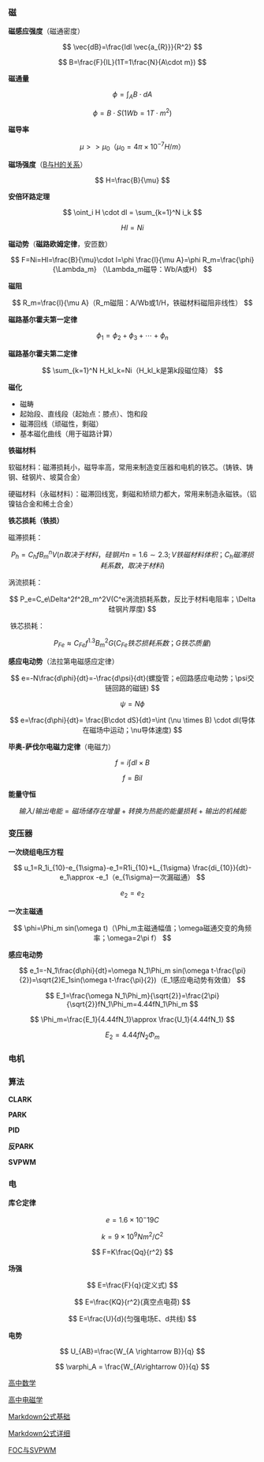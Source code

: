 ### 磁

**磁感应强度**（磁通密度）

$$
\vec{dB}=\frac{Idl \vec{a_{R}}}{R^2}
$$

$$
B=\frac{F}{IL}(1T=1\frac{N}{A\cdot m})
$$

**磁通量**

$$
\phi=\int_AB \cdot dA
$$

$$
\phi=B\cdot S(1Wb=1T\cdot m^2)
$$

**磁导率**

$$
\mu>>\mu_0（\mu_0=4\pi \times10^{-7}H/m）
$$

**磁场强度**（[B与H的关系](https://zhuanlan.zhihu.com/p/57868125)）

$$
H=\frac{B}{\mu}
$$

**安倍环路定理**

$$
\oint_i H \cdot dl = \sum_{k=1}^N i_k
$$

$$
Hl=Ni
$$

**磁动势**（**磁路欧姆定律**，安匝数）

$$
F=Ni=Hl=\frac{B}{\mu}\cdot l=\phi \frac{l}{\mu A}=\phi R_m=\frac{\phi}{\Lambda_m} （\Lambda_m磁导：Wb/A或H）
$$

**磁阻**

$$
R_m=\frac{l}{\mu A}（R_m磁阻：A/Wb或1/H，铁磁材料磁阻非线性）
$$

**磁路基尔霍夫第一定律**

$$
\phi_1=\phi_2+\phi_3+\cdots+\phi_n
$$

**磁路基尔霍夫第二定律**

$$
\sum_{k=1}^N H_kl_k=Ni（H_kl_k是第k段磁位降）
$$

**磁化**

- 磁畴
- 起始段、直线段（起始点：膝点）、饱和段
- 磁滞回线（顽磁性，剩磁）
- 基本磁化曲线（用于磁路计算）

**铁磁材料**

软磁材料：磁滞损耗小，磁导率高，常用来制造变压器和电机的铁芯。（铸铁、铸钢、硅钢片、坡莫合金）

硬磁材料（永磁材料）：磁滞回线宽，剩磁和矫顽力都大，常用来制造永磁铁。（铝镍钴合金和稀土合金）

**铁芯损耗（铁损）**

磁滞损耗：

$$
P_h=C_hfB_m^nV(n取决于材料，硅钢片n=1.6\sim 2.3;V铁磁材料体积；C_h磁滞损耗系数，取决于材料)
$$

涡流损耗：

$$
P_e=C_e\Delta^2f^2B_m^2V(C^e涡流损耗系数，反比于材料电阻率；\Delta硅钢片厚度)
$$

 铁芯损耗：

$$
P_{Fe}\approx C_{Fe}f^1.3B_m^2G(C_{Fe}铁芯损耗系数；G铁芯质量)
$$

**感应电动势**（法拉第电磁感应定律）

$$
e=-N\frac{d\phi}{dt}=-\frac{d\psi}{dt}(螺旋管；e回路感应电动势；\psi交链回路的磁链)
$$

$$
\psi=N\phi
$$

$$
e=\frac{d\phi}{dt}= \frac{B\cdot dS}{dt}=\int (\nu \times B) \cdot dl(导体在磁场中运动；\nu导体速度)
$$

**毕奥-萨伐尔电磁力定律**（电磁力）

$$
f=i\int dl\times B
$$

$$
f=Bil
$$

**能量守恒**

$$
输入/输出电能=磁场储存在增量+转换为热能的能量损耗+输出的机械能
$$

### 变压器

**一次绕组电压方程**

$$
u_1=R_1i_{10}-e_{1\sigma}-e_1=R1i_{10}+L_{1\sigma} \frac{di_{10}}{dt}-e_1\approx -e_1（e_{1\sigma}一次漏磁通）
$$

$$
e_2=e_2
$$

**一次主磁通**

$$
\phi=\Phi_m sin(\omega t)（\Phi_m主磁通幅值；\omega磁通交变的角频率；\omega=2\pi f）
$$

**感应电动势**

$$
e_1=-N_1\frac{d\phi}{dt}=\omega N_1\Phi_m sin(\omega t-\frac{\pi}{2})=\sqrt{2}E_1sin(\omega t-\frac{\pi}{2})（E_1感应电动势有效值）
$$

$$
E_1=\frac{\omega N_1\Phi_m}{\sqrt{2}}=\frac{2\pi}{\sqrt{2}}fN_1\Phi_m=4.44fN_1\Phi_m
$$

$$
\Phi_m=\frac{E_1}{4.44fN_1}\approx \frac{U_1}{4.44fN_1}
$$

$$
E_2=4.44fN_2\Phi_m
$$

### 电机

### 算法

**CLARK**

**PARK**

**PID**

**反PARK**

**SVPWM**

### 电

**库仑定律**

$$
e=1.6\times 10^-19C
$$

$$
k=9\times 10^9 Nm^2/C^2
$$

$$
F=K\frac{Qq}{r^2}
$$

**场强**

$$
E=\frac{F}{q}(定义式)
$$

$$
E=\frac{KQ}{r^2}(真空点电荷)
$$

$$
E=\frac{U}{d}(匀强电场E、d共线)
$$

**电势**

$$
U_{AB}=\frac{W_{A \rightarrow B}}{q}
$$

$$
\varphi_A = \frac{W_{A\rightarrow 0}}{q}
$$

[高中数学](https://mp.weixin.qq.com/s/TqTkFqDkfi4g_OH8I-T64A?mpshare=1&scene=1&srcid=0424XSmeuh63kcVvwmaLM5tE&sharer_shareinfo=9e06fb0c2aea07cf17aebc92cc7548e3&sharer_shareinfo_first=9e06fb0c2aea07cf17aebc92cc7548e3&from=industrynews&color_scheme=light#rd)

[高中电磁学](https://mp.weixin.qq.com/s/AzVT87d--sKFoAk6RupNrQ?mpshare=1&scene=1&srcid=0425iEsLOTVJEYMIP9LokiDf&sharer_shareinfo=4d7ff84501ec73cb3d2130357b1012d3&sharer_shareinfo_first=4d7ff84501ec73cb3d2130357b1012d3&from=industrynews&color_scheme=light#rd)

[Markdown公式基础](https://blog.csdn.net/qq_16851599/article/details/131948628)

[Markdown公式详细](https://blog.csdn.net/wzk4869/article/details/126863936)

[FOC与SVPWM](https://zhuanlan.zhihu.com/p/147659820)